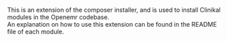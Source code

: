 This is an extension of the composer installer, and is used to install Clinikal modules in the Openemr codebase.  
An explanation on how to use this extension can be found in the README file of each module.  

